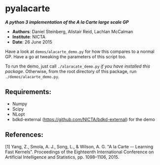 pyalacarte 
==========
**_A python 3 implementation of the A la Carte large scale GP_**

- **Authors**: Daniel Steinberg, Alistair Reid, Lachlan McCalman
- **Institute**: NICTA
- **Date**: 26 June 2015

Have a look at `demos/alacarte_demo.py` for how this compares to a normal GP.
Have a go at tweaking the parameters of this script too.

To run the demo, just call `./alaracate_demo.py` *if you have installed this
package*. Otherwise, from the root directory of this package, run
`./demos/alacarte_demo.py`.

## Requirements:
- Numpy
- Scipy
- NLopt
- bdkd-external (https://github.com/NICTA/bdkd-external) for the demo


## References:

[1] Yang, Z., Smola, A. J., Song, L., & Wilson, A. G. "A la Carte -- Learning 
    Fast Kernels". Proceedings of the Eighteenth International Conference on
    Artificial Intelligence and Statistics, pp. 1098–1106, 2015.

